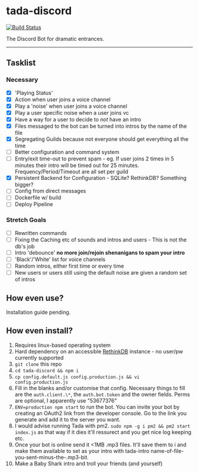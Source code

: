 # tada-discord

[![Build Status](https://drone.sablecliff.com/api/badges/cavejay/tada-discord/status.svg)](https://drone.sablecliff.com/cavejay/tada-discord)

The Discord Bot for dramatic entrances.

---

## Tasklist

### Necessary

- [x] 'Playing Status'
- [x] Action when user joins a voice channel
- [x] Play a 'noise' when user joins a voice channel
- [x] Play a user specific noise when a user joins vc
- [x] Have a way for a user to decide to _not_ have an intro
- [x] Files messaged to the bot can be turned into intros by the name of the file
- [x] Segregating Guilds because not everyone should get everything all the time
- [ ] Better configuration and command system
- [ ] Entry/exit time-out to prevent spam - eg. If user joins 2 times in 5 minutes their intro will be timed out for 25 minutes. Frequency/Period/Timeout are all set per guild
- [x] Persistent Backend for Configuration - SQLite? RethinkDB? Something bigger?
- [ ] Config from direct messages
- [ ] Dockerfile w/ build
- [ ] Deploy Pipeline

### Stretch Goals

- [ ] Rewritten commands
- [ ] Fixing the Caching etc of sounds and intros and users - This is not the db's job
- [ ] Intro 'debounce' **no more join/rejoin shenanigans to spam your intro**
- [ ] 'Black'/'White' list for voice channels
- [ ] Random intros, either first time or every time
- [ ] New users or users still using the default noise are given a random set of intros

## How even use?

Installation guide pending.

## How even install?

1. Requires linux-based operating system
2. Hard dependency on an accessible [RethinkDB](https://rethinkdb.com) instance - no user/pw currently supported
3. `git clone` this repo
4. `cd tada-discord && npm i`
5. `cp config.default.js config.production.js && vi config.production.js`
6. Fill in the blanks and/or customise that config. Necessary things to fill are the `auth.client.\*`, the `auth.bot.token` and the owner fields. Perms are optional, I apparently use "53677376"
7. `ENV=production npm start` to run the bot. You can invite your bot by creating an OAuth2 link from the developer console. Go to the link you generate and add it to the server you want.
8. I would advise running Tada with pm2. `sudo npm -g i pm2 && pm2 start index.js` as that way if it dies it'll ressurect and you get nice log keeping etc.
9. Once your bot is online send it <1MB .mp3 files. It'll save them to i and make them available to set as your intro with tada-intro name-of-file-you-sent-minus-the-.mp3-bit.
10. Make a Baby Shark intro and troll your friends (and yourself)
